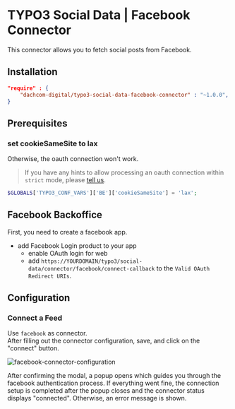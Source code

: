 # TYPO3 Social Data | Facebook Connector

This connector allows you to fetch social posts from Facebook.

## Installation

```json
"require" : {
    "dachcom-digital/typo3-social-data-facebook-connector" : "~1.0.0",
}
```

## Prerequisites

### set cookieSameSite to lax
Otherwise, the oauth connection won't work.
> If you have any hints to allow processing an oauth connection within `strict` mode,
> please [tell us](https://github.com/dachcom-digital/typo3-social-data-facebook-connector/issues).

```php
$GLOBALS['TYPO3_CONF_VARS']['BE']['cookieSameSite'] = 'lax';
```

## Facebook Backoffice

First, you need to create a facebook app.
 * add Facebook Login product to your app
   * enable OAuth login for web
   * add `https://YOURDOMAIN/typo3/social-data/connector/facebook/connect-callback` to the `Valid OAuth Redirect URIs`.

## Configuration

### Connect a Feed

Use `facebook` as connector.  
After filling out the connector configuration, save, and click on the "connect" button.

![facebook-connector-configuration](https://user-images.githubusercontent.com/7903333/166699535-ee1257e2-51ce-4bd5-93b0-2d9ddb773364.png)

After confirming the modal, a popup opens which guides you through the facebook authentication process.
If everything went fine, the connection setup is completed after the popup closes and the connector status displays "connected".
Otherwise, an error message is shown.
